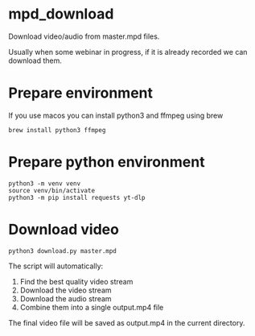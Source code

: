 # mpd_download
Download video/audio from master.mpd files.

Usually when some webinar in progress, if it is already recorded we can download them.

# Prepare environment

If you use macos you can install python3 and ffmpeg using brew
```shell
brew install python3 ffmpeg
```

# Prepare python environment

```shell
python3 -m venv venv
source venv/bin/activate
python3 -m pip install requests yt-dlp
```

# Download video

```shell
python3 download.py master.mpd
```

The script will automatically:
1. Find the best quality video stream
2. Download the video stream
3. Download the audio stream
4. Combine them into a single output.mp4 file

The final video file will be saved as output.mp4 in the current directory.
